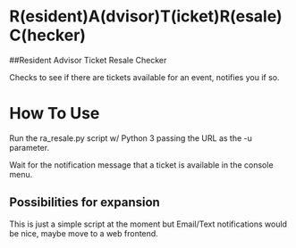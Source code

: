 # R(esident)A(dvisor)T(icket)R(esale)C(hecker)

##Resident Advisor Ticket Resale Checker

Checks to see if there are tickets available for an event, notifies you if so.

# How To Use

Run the ra_resale.py script w/ Python 3 passing the URL as the -u parameter.

Wait for the notification message that a ticket is available in the console menu.

## Possibilities for expansion

This is just a simple script at the moment but Email/Text notifications would be nice, maybe move to a web frontend.
